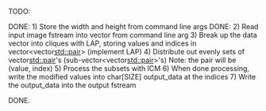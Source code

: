 TODO:

DONE: 1) Store the width and height from command line args
DONE: 2) Read input image fstream into vector from command line arg
3) Break up the data vector into cliques with LAP, storing values and indices in vector<vector<std::pair>> (implement LAP)
4) Distribute out evenly sets of vector<std::pair>'s (sub-vector<vector<std::pair>>'s) 
	Note: the pair will be (value, index)
5) Process the subsets with ICM
6) When done processing, write the modified values into char[SIZE] output_data at the indices
7) Write the output_data into the output fstream

DONE.
